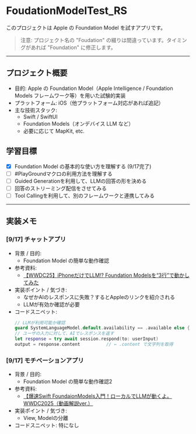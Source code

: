 # FoudationModelTest_RS

このプロジェクトは Apple の Foundation Model を試すアプリです。

> 注意: プロジェクト名の "Foudation" の綴りは間違っています。タイミングがあれば "Foundation" に修正します。

---

## プロジェクト概要
- 目的: Apple の Foundation Model（Apple Intelligence / Foundation Models フレームワーク等）を用いた試験的実装
- プラットフォーム: iOS（他プラットフォーム対応があれば追記）
- 主な技術スタック:
  - Swift / SwiftUI
  - Foundation Models（オンデバイス LLM など）
  - 必要に応じて MapKit, etc.

## 学習目標
- [x] Foundation Model の基本的な使い方を理解する (9/17完了)
- [ ] #PlayGroundマクロの利用方法を理解する
- [ ] Guided Generationを利用して、LLMの回答の形を決める
- [ ] 回答のストリーミング配信をさせてみる
- [ ] Tool Callingを利用して、別のフレームワークと連携してみる

---

## 実装メモ

### [9/17] チャットアプリ
- 背景 / 目的:
  - Foundation Model の簡単な動作確認
- 参考資料:
  - [【WWDC25】iPhoneだけでLLM⁉︎ Foundation Modelsを“3行”で動かしてみた](https://qiita.com/takatein/items/fa28aa4ace902fd7a7cc)
- 実装ポイント / 気づき:
  - なぜかAIのレスポンスに失敗？するとAppleのリンクを紹介される
  - LLMが有効か確認が必要
- コードスニペット:
  ```swift
  // LLMが利用可能か確認
  guard SystemLanguageModel.default.availability == .available else { return }
  // ユーザの入力に対して、AIでレスポンスを返す
  let response = try await session.respond(to: userInput)
  output = response.content          // ← .content で文字列を取得
  ```

### [9/17] モチベーションアプリ
- 背景 / 目的:
  - Foundation Model の簡単な動作確認2
- 参考資料:
  - [【爆速Swift FoundaionModels入門！ローカルでLLMが動くよ。 WWDC2025（動画解説ver.）](https://qiita.com/kuroishihiromu/items/747671bc87fe19d183ea#playgrounds%E3%82%92%E4%BD%BF%E3%81%8A%E3%81%86)
- 実装ポイント / 気づき:
  - View, Modelの分離
- コードスニペット:
  特になし

<!--
## 実装メモ（テンプレート）
学んだことを継続的に追記するためのテンプレートです。必要に応じて複製して使ってください。

### [9/17] トピック名
- 背景 / 目的:
  - 何を達成したいか、どんな課題があったか
- 参考資料:
  - [リンクタイトル](URL)
  - メモ（動画やセッション番号など）
- 実装ポイント / 気づき:
  - 箇条書きで要点を短く
  - API の制約やベストプラクティス
- コードスニペット:
  ```swift
  // 関連する最小コード例を貼る
  // func example() { ... } 
  ```
-->
